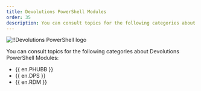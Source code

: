 ```yaml
---
title: Devolutions PowerShell Modules
order: 35
description: You can consult topics for the following categories about Devolutions PowerShell':' Hub Business, Devolutions Server and Remote Desktop Manager
---
```


![!!Devolutions PowerShell logo](https://webdevolutions.blob.core.windows.net/images/projects/powershell-module/powershell-modules-color-shadow.svg)

You can consult topics for the following categories about Devolutions PowerShell Modules:

- {{ en.PHUBB }}
- {{ en.DPS }}
- {{ en.RDM }}